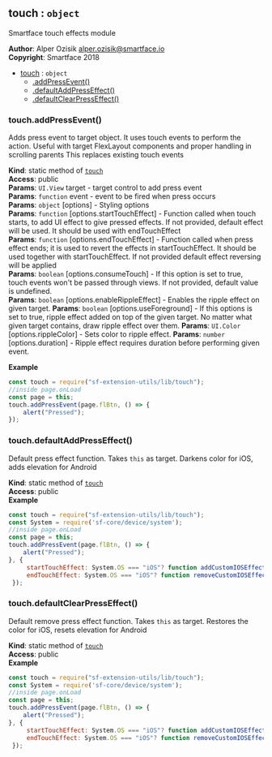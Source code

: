 <a name="module_touch"></a>

## touch : <code>object</code>
Smartface touch effects module

**Author**: Alper Ozisik <alper.ozisik@smartface.io>  
**Copyright**: Smartface 2018  

* [touch](#module_touch) : <code>object</code>
    * [.addPressEvent()](#module_touch.addPressEvent)
    * [.defaultAddPressEffect()](#module_touch.defaultAddPressEffect)
    * [.defaultClearPressEffect()](#module_touch.defaultClearPressEffect)

<a name="module_touch.addPressEvent"></a>

### touch.addPressEvent()
Adds press event to target object. It uses touch events to perform the action.
Useful with target FlexLayout components and proper handling in scrolling parents
This replaces existing touch events

**Kind**: static method of [<code>touch</code>](#module_touch)  
**Access**: public  
**Params**: <code>UI.View</code> target - target control to add press event  
**Params**: <code>function</code> event - event to be fired when press occurs  
**Params**: <code>object</code> [options] - Styling options  
**Params**: <code>function</code> [options.startTouchEffect] - Function called when touch starts, to add UI effect to give pressed effects. If not provided, default effect will be used. It should be used with endTouchEffect  
**Params**: <code>function</code> [options.endTouchEffect] - Function called when press effect ends; it is used to revert the effects in startTouchEffect. It should be used together with startTouchEffect. If not provided default effect reversing will be applied  
**Params**: <code>boolean</code> [options.consumeTouch] - If this option is set to true, touch events won't be passed through views. If not provided, default value is undefined.   
**Params**: <code>boolean</code> [options.enableRippleEffect] - Enables the ripple effect on given target. 
**Params**: <code>boolean</code> [options.useForeground] - If this options is set to true, ripple effect added on top of the given target. No matter what given target contains, draw ripple effect over them.
**Params**: <code>UI.Color</code> [options.rippleColor] - Sets color to ripple effect.
**Params**: <code>number</code> [options.duration] - Ripple effect requires duration before performing given event.

**Example**  
```js
const touch = require("sf-extension-utils/lib/touch");
//inside page.onLoad
const page = this;
touch.addPressEvent(page.flBtn, () => {
    alert("Pressed");
});
```
<a name="module_touch.defaultAddPressEffect"></a>

### touch.defaultAddPressEffect()
Default press effect function. Takes `this` as target. Darkens color for iOS, adds elevation for Android

**Kind**: static method of [<code>touch</code>](#module_touch)  
**Access**: public  
**Example**  
```js
const touch = require("sf-extension-utils/lib/touch");
const System = require('sf-core/device/system');
//inside page.onLoad
const page = this;
touch.addPressEvent(page.flBtn, () => {
    alert("Pressed");
}, {
     startTouchEffect: System.OS === "iOS"? function addCustomIOSEffect(){ }: touch.defaultAddPressEffect,
     endTouchEffect: System.OS === "iOS"? function removeCustomIOSEffect(){ }: touch.defaultClearPressEffect,
 });
```
<a name="module_touch.defaultClearPressEffect"></a>

### touch.defaultClearPressEffect()
Default remove press effect function. Takes `this` as target. Restores the color for iOS, resets elevation for Android

**Kind**: static method of [<code>touch</code>](#module_touch)  
**Access**: public  
**Example**  
```js
const touch = require("sf-extension-utils/lib/touch");
const System = require('sf-core/device/system');
//inside page.onLoad
const page = this;
touch.addPressEvent(page.flBtn, () => {
    alert("Pressed");
}, {
     startTouchEffect: System.OS === "iOS"? function addCustomIOSEffect(){ }: touch.defaultAddPressEffect,
     endTouchEffect: System.OS === "iOS"? function removeCustomIOSEffect(){ }: touch.defaultClearPressEffect,
 });
```
